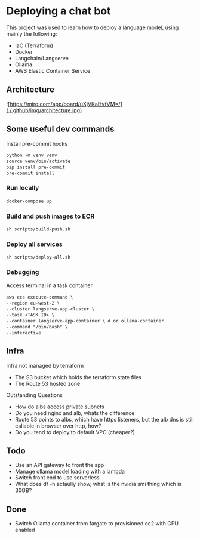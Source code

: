 # Deploying a chat bot

This project was used to learn how to deploy a language model, using mainly the following:
 - IaC (Terraform)
 - Docker
 - Langchain/Langserve
 - Ollama
 - AWS Elastic Container Service

## Architecture

![https://miro.com/app/board/uXjVKaHvfVM=/](./.github/img/architecture.jpg)

## Some useful dev commands

Install pre-commit hooks
```
python -m venv venv
source venv/bin/activate
pip install pre-commit
pre-commit install
```

### Run locally

```
docker-compose up
```

### Build and push images to ECR

```
sh scripts/build-push.sh
```

### Deploy all services
```
sh scripts/deploy-all.sh
```

### Debugging

Access terminal in a task container

```
aws ecs execute-command \
--region eu-west-2 \
--cluster langserve-app-cluster \
--task <TASK ID> \
--container langserve-app-container \ # or ollama-container
--command "/bin/bash" \
--interactive
```

## Infra

Infra not managed by terraform
- The S3 bucket which holds the terraform state files
- The Route 53 hosted zone

Outstanding Questions
- How do albs access private subnets
- Do you need nginx and alb, whats the difference
- Route 53 points to albs, which have https listeners, but the alb dns is still callable in browser over http, how?
- Do you tend to deploy to default VPC (cheaper?)


## Todo

- Use an API gateway to front the app
- Manage ollama model loading with a lambda
- Switch front end to use serverless
- What does df -h actaully show, what is the nvidia smi thing which is 30GB?

## Done
- Switch Ollama container from fargate to provisioned ec2 with GPU enabled
